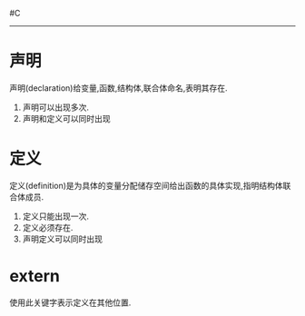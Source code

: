 #C

---
# 声明
声明(declaration)给变量,函数,结构体,联合体命名,表明其存在.
1. 声明可以出现多次.
2. 声明和定义可以同时出现

# 定义
定义(definition)是为具体的变量分配储存空间给出函数的具体实现,指明结构体联合体成员.
1. 定义只能出现一次.
2. 定义必须存在.
3. 声明定义可以同时出现

# extern
使用此关键字表示定义在其他位置.
